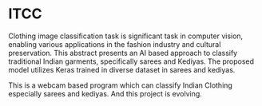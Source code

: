 # ITCC

Clothing image classification task is significant task in computer vision, enabling various applications in the fashion industry and cultural preservation. This abstract presents an AI based approach to classify traditional Indian garments, specifically sarees and Kediyas. The proposed model utilizes Keras trained in diverse dataset in sarees and kediyas.

This is a webcam based program which can classify Indian Clothing especially sarees and kediyas. And this project is evolving. 
